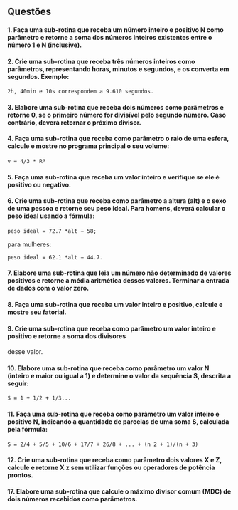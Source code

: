 ## Questões 
#### 1. Faça uma sub-rotina que receba um número inteiro e positivo N como parâmetro e retorne a soma dos números inteiros existentes entre o número 1 e N (inclusive).

#### 2. Crie uma sub-rotina que receba três números inteiros como parâmetros, representando horas, minutos e segundos, e os converta em segundos. Exemplo: 
    
    2h, 40min e 10s correspondem a 9.610 segundos.
#### 3. Elabore uma sub-rotina que receba dois números como parâmetros e retorne 0, se o primeiro número for divisível pelo segundo número. Caso contrário, deverá retornar o próximo divisor.

#### 4. Faça uma sub-rotina que receba como parâmetro o raio de uma esfera, calcule e mostre no programa principal o seu volume: 
    
    v = 4/3 * R³

#### 5. Faça uma sub-rotina que receba um valor inteiro e verifique se ele é positivo ou negativo.
#### 6. Crie uma sub-rotina que receba como parâmetro a altura (alt) e o sexo de uma pessoa e retorne seu peso ideal. Para homens, deverá calcular o peso ideal usando a fórmula: 

    peso ideal = 72.7 *alt − 58; 
para mulheres:
    
    peso ideal = 62.1 *alt − 44.7.
#### 7. Elabore uma sub-rotina que leia um número não determinado de valores positivos e retorne a média aritmética desses valores. Terminar a entrada de dados com o valor zero.

#### 8. Faça uma sub-rotina que receba um valor inteiro e positivo, calcule e mostre seu fatorial.
#### 9. Crie uma sub-rotina que receba como parâmetro um valor inteiro e positivo e retorne a soma dos divisores
desse valor.
#### 10. Elabore uma sub-rotina que receba como parâmetro um valor N (inteiro e maior ou igual a 1) e determine o valor da sequência S, descrita a seguir:<br> 

    S = 1 + 1/2 + 1/3...

#### 11. Faça uma sub-rotina que receba como parâmetro um valor inteiro e positivo N, indicando a quantidade de parcelas de uma soma S, calculada pela fórmula:

    S = 2/4 + 5/5 + 10/6 + 17/7 + 26/8 + ... + (n 2 + 1)/(n + 3)


#### 12. Crie uma sub-rotina que receba como parâmetro dois valores X e Z, calcule e retorne X z sem utilizar funções ou operadores de potência prontos.

#### 17. Elabore uma sub-rotina que calcule o máximo divisor comum (MDC) de dois números recebidos como parâmetros.